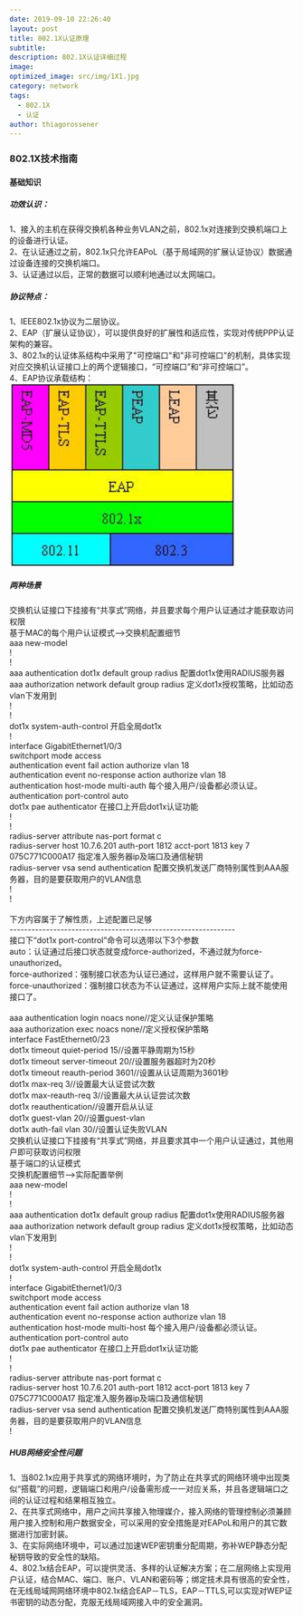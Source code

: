 ```yaml
---
date: 2019-09-10 22:26:40
layout: post
title: 802.1X认证原理
subtitle:
description: 802.1X认证详细过程
image:
optimized_image: src/img/1X1.jpg
category: network
tags:
  - 802.1X
  - 认证
author: thiagorossener
---
```

### 802.1X技术指南

#### 基础知识

##### 功效认识：
1、接入的主机在获得交换机各种业务VLAN之前，802.1x对连接到交换机端口上的设备进行认证。<br>
2、在认证通过之前，802.1x只允许EAPoL（基于局域网的扩展认证协议）数据通过设备连接的交换机端口。<br>
3、认证通过以后，正常的数据可以顺利地通过以太网端口。

##### 协议特点：
1、IEEE802.1x协议为二层协议。<br>
2、EAP（扩展认证协议），可以提供良好的扩展性和适应性，实现对传统PPP认证架构的兼容。<br>
3、802.1x的认证体系结构中采用了"可控端口"和"非可控端口"的机制，具体实现对应交换机认证接口上的两个逻辑接口，“可控端口”和“非可控端口”。<br>
4、EAP协议承载结构：<br>
<img class="img-rounded" src="/src/img/1X.png" alt="Thiago Rossener" width="400">


##### 两种场景
交换机认证接口下挂接有“共享式”网络，并且要求每个用户认证通过才能获取访问权限<br>
基于MAC的每个用户认证模式-->交换机配置细节<br>
aaa new-model <br>
!<br>
!<br>
aaa authentication dot1x default group radius      配置dot1x使用RADIUS服务器<br>
aaa authorization network default group radius    定义dot1x授权策略，比如动态vlan下发用到<br>
!         <br>
!<br>
dot1x system-auth-control     开启全局dot1x<br>
!<br>
interface GigabitEthernet1/0/3<br>
 switchport mode access<br>
 authentication event fail action authorize vlan 18<br>
 authentication event no-response action authorize vlan 18<br>
 authentication host-mode multi-auth       每个接入用户/设备都必须认证。    <br>
 authentication port-control auto<br>
 dot1x pae authenticator   在接口上开启dot1x认证功能<br>
!<br>
!<br>
radius-server attribute nas-port format c<br>
radius-server host 10.7.6.201 auth-port 1812 acct-port 1813 key 7 075C771C000A17    指定准入服务器ip及端口及通信秘钥<br>
radius-server vsa send authentication      配置交换机发送厂商特别属性到AAA服务器，目的是要获取用户的VLAN信息<br>
!<br>
!<br>
<br>
下方内容属于了解性质，上述配置已足够<br>
--------------------------------------------------------------<br>
接口下“dot1x port-control”命令可以选带以下3个参数<br>
auto：认证通过后接口状态就变成force-authorized，不通过就为force-unauthorized。<br>
force-authorized：强制接口状态为认证已通过，这样用户就不需要认证了。<br>
force-unauthorized：强制接口状态为不认证通过，这样用户实际上就不能使用接口了。<br>
<br>
aaa authentication login noacs none//定义认证保护策略<br>
aaa authorization exec noacs none//定义授权保护策略<br>
interface FastEthernet0/23<br>
dot1x timeout quiet-period 15//设置平静周期为15秒<br>
dot1x timeout server-timeout 20//设置服务器超时为20秒<br>
dot1x timeout reauth-period 3601//设置从认证周期为3601秒<br>
dot1x max-req 3//设置最大认证尝试次数<br>
dot1x max-reauth-req 3//设置最大从认证尝试次数<br>
dot1x reauthentication//设置开启从认证<br>
dot1x guest-vlan 20//设置guest-vlan<br>
dot1x auth-fail vlan 30//设置认证失败VLAN<br>
交换机认证接口下挂接有“共享式”网络，并且要求其中一个用户认证通过，其他用户即可获取访问权限<br>
基于端口的认证模式<br>
交换机配置细节-->实际配置举例<br>
aaa new-model <br>
!<br>
!<br>
aaa authentication dot1x default group radius      配置dot1x使用RADIUS服务器<br>
aaa authorization network default group radius    定义dot1x授权策略，比如动态vlan下发用到<br>
!         <br>
!<br>
dot1x system-auth-control     开启全局dot1x<br>
!<br>
interface GigabitEthernet1/0/3<br>
 switchport mode access<br>
 authentication event fail action authorize vlan 18<br>
 authentication event no-response action authorize vlan 18<br>
 authentication host-mode multi-host     每个接入用户/设备都必须认证。    <br>
 authentication port-control auto<br>
 dot1x pae authenticator   在接口上开启dot1x认证功能<br>
!<br>
!<br>
radius-server attribute nas-port format c<br>
radius-server host 10.7.6.201 auth-port 1812 acct-port 1813 key 7 075C771C000A17    指定准入服务器ip及端口及通信秘钥<br>
radius-server vsa send authentication      配置交换机发送厂商特别属性到AAA服务器，目的是要获取用户的VLAN信息<br>
!<br>

##### HUB网络安全性问题
1、当802.1x应用于共享式的网络环境时，为了防止在共享式的网络环境中出现类似“搭载”的问题，逻辑端口和用户/设备需形成一一对应关系，并且各逻辑端口之间的认证过程和结果相互独立。<br>
2、在共享式网络中，用户之间共享接入物理媒介，接入网络的管理控制必须兼顾用户接入控制和用户数据安全，可以采用的安全措施是对EAPoL和用户的其它数据进行加密封装。<br>
3、在实际网络环境中，可以通过加速WEP密钥重分配周期，弥补WEP静态分配秘钥导致的安全性的缺陷。<br>
4、802.1x结合EAP，可以提供灵活、多样的认证解决方案；在二层网络上实现用户认证，结合MAC、端口、账户、VLAN和密码等；绑定技术具有很高的安全性，在无线局域网网络环境中802.1x结合EAP－TLS，EAP－TTLS,可以实现对WEP证书密钥的动态分配，克服无线局域网接入中的安全漏洞。<br>

